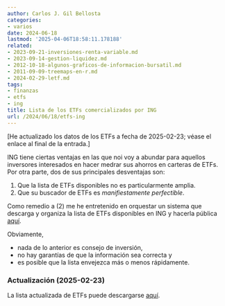 ```yaml
---
author: Carlos J. Gil Bellosta
categories:
- varios
date: 2024-06-18
lastmod: '2025-04-06T18:58:11.178188'
related:
- 2023-09-21-inversiones-renta-variable.md
- 2023-09-14-gestion-liquidez.md
- 2012-10-18-algunos-graficos-de-informacion-bursatil.md
- 2011-09-09-treemaps-en-r.md
- 2024-02-29-letf.md
tags:
- finanzas
- etfs
- ing
title: Lista de los ETFs comercializados por ING
url: /2024/06/18/etfs-ing
---
```


[He actualizado los datos de los ETFs a fecha de 2025-02-23; véase el enlace al
final de la entrada.]

ING tiene ciertas ventajas en las que noi voy a abundar para aquellos inversores interesados en hacer medrar sus ahorros en carteras de ETFs. Por otra parte, dos de sus principales desventajas son:

1. Que la lista de ETFs disponibles no es particularmente amplia.
2. Que su buscador de ETFs es _manifiestamente perfectible_.

Como remedio a (2) me he entretenido en orquestar un sistema que descarga y organiza la lista de ETFs disponibles en ING y hacerla pública
[aquí](https://docs.google.com/spreadsheets/d/1X09sJIe-LhEdpHsf5dzOK-APioXWZ6Y21740Qv4DraM/edit?usp=sharing).

Obviamente,

* nada de lo anterior es consejo de inversión,
* no hay garantías de que la información sea correcta y
* es posible que la lista envejezca más o menos rápidamente.

### Actualización (2025-02-23)

La lista actualizada de ETFs puede descargarse
[aquí](https://docs.google.com/spreadsheets/d/1Ox3XysDtZXvjYKBqNBVKbMqMYxlmUdfWdx_JUe8nK8U/edit?usp=drive_link).